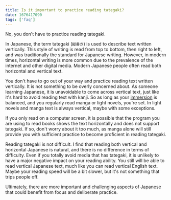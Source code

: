```yaml
---
title: Is it important to practice reading tategaki?
date: 1676417090
tags: ['faq']
---
```


No, you don't have to practice reading tategaki.

In Japanese, the term tategaki (`縦書き`) is used to describe text written vertically.
This style of writing is read from top to bottom, then right to left,
and was traditionally the standard for Japanese writing.
However, in modern times,
horizontal writing is more common due to the prevalence of the internet and other digital media.
Modern Japanese people often read both horizontal and vertical text.

You don't have to go out of your way and practice reading text written vertically.
It is not something to be overly concerned about.
As someone learning Japanese,
it is unavoidable to come across vertical text,
just like it's hard to avoid reading text with kanji.
So as long as your [immersion](whats-immersion.html) is balanced,
and you regularly read manga or light novels, you're set.
In light novels and manga text is always vertical, maybe with some exceptions.

If you only read on a computer screen,
it is possible that the program you are using to read books shows the text horizontally
and does not support tategaki.
If so, don't worry about it too much,
as manga alone will still provide you with sufficient
practice to become proficient in reading tategaki.

Reading tategaki is not difficult.
I find that reading both vertical and horizontal Japanese is natural,
and there is no difference in terms of difficulty.
Even if you totally avoid media that has tategaki,
it is unlikely to have a major negative impact on your reading ability.
You still will be able to read vertical Japanese text,
much like you can read vertical English text.
Maybe your reading speed will be a bit slower,
but it's not something that trips people off.

Ultimately,
there are more important and challenging aspects of Japanese
that could benefit from focus and deliberate practice.
